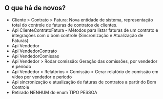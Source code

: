 ## O que há de novos?

* Cliente > Contrato > Fatura: Nova entidade de sistema, representação total do controle de faturas de contratos de clientes.
* Api ClienteContratoFatura - Métodos para listar faturas de um contrato e integrações com o bom controle (Sincronização e Atualização de Faturas)
* Api Vendedor
* Api VendedorContrato
* Api VendedorComissao
* Api Vendedor > Rodar comissão: Geração das comissões, por vendedor e período
* Api Vendedor > Relatórios > Comissão > Gerar relatório de comissão em vídeo por vendedor e período
* Api sincronização e atualização de faturas de contratos a partir do Bom Controle
* Retirado NENHUM do enum TIPO PESSOA